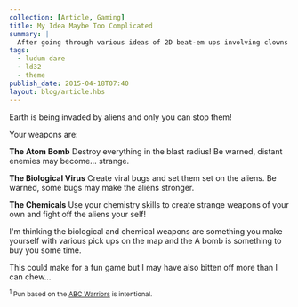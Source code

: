```yaml
---
collection: [Article, Gaming]
title: My Idea Maybe Too Complicated
summary: |
  After going through various ideas of 2D beat-em ups involving clowns battling with daffodils, lawyers sueing each other or fighting off zombies with household implements (a la [Shaun of the Dead](http://www.imdb.com/title/tt0365748/)) I'm settling on something I'm calling **ABC Worriers<sup>1</sup>**.
tags: 
  - ludum dare
  - ld32
  - theme
publish_date: 2015-04-18T07:40
layout: blog/article.hbs
---
```


Earth is being invaded by aliens and only you can stop them!

Your weapons are:

**The Atom Bomb** Destroy everything in the blast radius! Be warned, distant enemies may become... strange.

**The Biological Virus** Create viral bugs and set them set on the aliens. Be warned, some bugs may make the aliens stronger.

**The Chemicals** Use your chemistry skills to create strange weapons of your own and fight off the aliens your self!

I'm thinking the biological and chemical weapons are something you make yourself with various pick ups on the map and the A bomb is something to buy you some time.

This could make for a fun game but I may have also bitten off more than I can chew...

<small><sup>1</sup> Pun based on the [ABC Warriors](https://en.wikipedia.org/wiki/ABC_Warriors) is intentional.</small>
